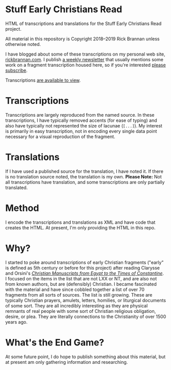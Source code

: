 # Stuff Early Christians Read
HTML of transcriptions and translations for the Stuff Early Christians Read project.

All material in this repository is Copyright 2018–2019 Rick Brannan unless otherwise noted.

I have blogged about some of these transcriptions on my personal web site, [rickbrannan.com](https://rickbrannan.com/category/stuff-early-christians-read/). I publish [a weekly newsletter](https://rickbrannan.com/forthcoming/) that usually mentions some work on a fragment transcription housed here, so if you're interested [please subscribe](https://rickbrannan.com/forthcoming/).

Transcriptions [are available to view](https://rickbrannan.github.io/StuffEarlyChristiansRead/data/html).

# Transcriptions
Transcriptions are largely reproduced from the named source. In these transcriptions, I have typically removed accents (for ease of typing) and also have typically not represented the size of lacunae (`[...]`). My interest is primarily in easy transcription, not in encoding every single data point necessary for a visual reproduction of the fragment.

# Translations
If I have used a published source for the translation, I have noted it. If there is no translation source noted, the translation is my own. **Please Note:** Not all transcriptions have translation, and some transcriptions are only partially translated.

# Method
I encode the transcriptions and translations as XML and have code that creates the HTML. At present, I'm only providing the HTML in this repo.

# Why?
I started to poke around transcriptions of early Christian fragments ("early" is defined as 5th century or before for this project) after reading Clarysse and Orsini's [_Christian Manuscripts from Egypt to the Times of Constantine_](https://www.academia.edu/35794381/Christian_Manuscripts_from_Egypt_to_the_Times_of_Constantine). I focused on the items in the list that are not LXX or NT, and are also not from known authors, but are (defensibly) Christian. I became fascinated with the material and have since cobbled together a list of over 70 fragments from all sorts of sources. The list is still growing. These are typically Christian prayers, amulets, letters, homilies, or liturgical documents of some sort. They are all incredibly interesting as they are physical remnants of real people with some sort of Christian religious obligation, desire, or plea. They are literally connections to the Christianity of over 1500 years ago.

# What's the End Game?
At some future point, I do hope to publish something about this material, but at present am only gathering information and researching.
